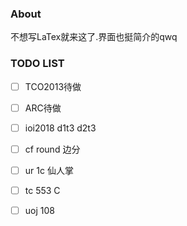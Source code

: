 ### About

不想写LaTex就来这了.界面也挺简介的qwq

### TODO LIST

- [ ] TCO2013待做

- [ ] ARC待做

- [ ] ioi2018 d1t3 d2t3

- [ ] cf round 边分

- [ ] ur 1c 仙人掌

- [ ] tc 553 C

- [ ] uoj 108
